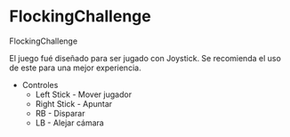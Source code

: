 # FlockingChallenge
FlockingChallenge

El juego fué diseñado para ser jugado con Joystick. Se recomienda el uso de este para una mejor experiencia.

* Controles
  * Left Stick - Mover jugador
  * Right Stick - Apuntar
  * RB - Disparar
  * LB - Alejar cámara

